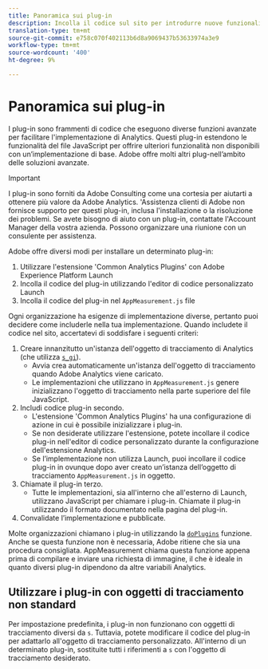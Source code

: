 ```yaml
---
title: Panoramica sui plug-in
description: Incolla il codice sul sito per introdurre nuove funzionalità.
translation-type: tm+mt
source-git-commit: e758c070f402113b6d8a9069437b53633974a3e9
workflow-type: tm+mt
source-wordcount: '400'
ht-degree: 9%

---
```



# Panoramica sui plug-in

I plug-in sono frammenti di codice che eseguono diverse funzioni avanzate per facilitare l&#39;implementazione di Analytics. Questi plug-in estendono le funzionalità del file JavaScript per offrire ulteriori funzionalità non disponibili con un’implementazione di base. Adobe offre molti altri plug-nell’ambito delle soluzioni avanzate.

>[!IMPORTANT]
>
>I plug-in sono forniti da  Adobe Consulting come una cortesia per aiutarti a ottenere più valore da  Adobe Analytics. &#39;Assistenza clienti di Adobe non fornisce supporto per questi plug-in, inclusa l&#39;installazione o la risoluzione dei problemi. Se avete bisogno di aiuto con un plug-in, contattate l&#39;Account Manager della vostra azienda. Possono organizzare una riunione con un consulente per assistenza.

 Adobe offre diversi modi per installare un determinato plug-in:

1. Utilizzare l&#39;estensione &#39;Common Analytics Plugins&#39; con  Adobe Experience Platform Launch
2. Incolla il codice del plug-in utilizzando l&#39;editor di codice personalizzato Launch
3. Incolla il codice del plug-in nel `AppMeasurement.js` file

Ogni organizzazione ha esigenze di implementazione diverse, pertanto puoi decidere come includerle nella tua implementazione. Quando includete il codice nel sito, accertatevi di soddisfare i seguenti criteri:

1. Creare innanzitutto un&#39;istanza dell&#39;oggetto di tracciamento di Analytics (che utilizza [`s_gi`](../functions/s-gi.md)).
   * Avvia crea automaticamente un&#39;istanza dell&#39;oggetto di tracciamento quando  Adobe Analytics viene caricato.
   * Le implementazioni che utilizzano in `AppMeasurement.js` genere inizializzano l&#39;oggetto di tracciamento nella parte superiore del file JavaScript.
2. Includi codice plug-in secondo.
   * L&#39;estensione &#39;Common Analytics Plugins&#39; ha una configurazione di azione in cui è possibile inizializzare i plug-in.
   * Se non desiderate utilizzare l&#39;estensione, potete incollare il codice plug-in nell&#39;editor di codice personalizzato durante la configurazione dell&#39;estensione Analytics.
   * Se l’implementazione non utilizza Launch, puoi incollare il codice plug-in in ovunque dopo aver creato un’istanza dell’oggetto di tracciamento `AppMeasurement.js` in oggetto.
3. Chiamate il plug-in terzo.
   * Tutte le implementazioni, sia all&#39;interno che all&#39;esterno di Launch, utilizzano JavaScript per chiamare i plug-in. Chiamate il plug-in utilizzando il formato documentato nella pagina del plug-in.
4. Convalidate l’implementazione e pubblicate.

Molte organizzazioni chiamano i plug-in utilizzando la [`doPlugins`](../functions/doplugins.md) funzione. Anche se questa funzione non è necessaria,  Adobe ritiene che sia una procedura consigliata. AppMeasurement chiama questa funzione appena prima di compilare e inviare una richiesta di immagine, il che è ideale in quanto diversi plug-in dipendono da altre variabili Analytics.

## Utilizzare i plug-in con oggetti di tracciamento non standard

Per impostazione predefinita, i plug-in non funzionano con oggetti di tracciamento diversi da `s`. Tuttavia, potete modificare il codice del plug-in per adattarlo all&#39;oggetto di tracciamento personalizzato. All&#39;interno di un determinato plug-in, sostituite tutti i riferimenti a `s` con l&#39;oggetto di tracciamento desiderato.
